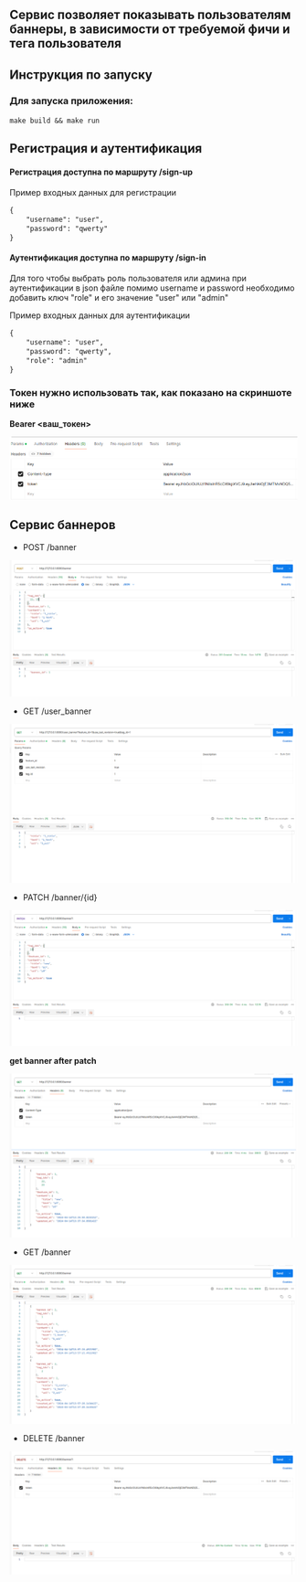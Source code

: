 ## Cервис позволяет показывать пользователям баннеры, в зависимости от требуемой фичи и тега пользователя

## Инструкция по запуску

### Для запуска приложения:

```
make build && make run
```

## Регистрация и аутентификация

#### Регистрация доступна по маршруту /sign-up

Пример входных данных для регистрации
```
{
    "username": "user",
    "password": "qwerty"
}
```

#### Аутентификация доступна по маршруту /sign-in

Для того чтобы выбрать роль пользователя или админа при аутентификации в json файле помимо username и password необходимо добавить ключ "role" и его значение "user" или "admin"

Пример входных данных для аутентификации
```
{
    "username": "user",
    "password": "qwerty",
    "role": "admin"
}
```

### Токен нужно использовать так, как показано на скриншоте ниже

**Bearer <ваш_токен>**

![](images/token_example.png)

## Сервис баннеров

* POST /banner

![](images/post.png)

* GET /user_banner

![](images/get.png)

* PATCH /banner/{id}

![](images/patch.png)

**get banner after patch**

![](images/after_patch.png)

* GET /banner

![](images/get_all.png)

* DELETE /banner

![](images/delete.png)